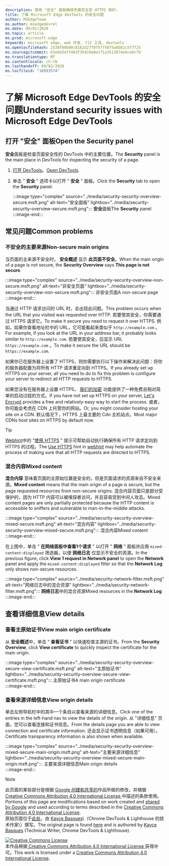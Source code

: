 ```yaml
---
description: 使用 "安全" 面板确保页面完全受 HTTPS 保护。
title: 了解 Microsoft Edge DevTools 的安全问题
author: MSEdgeTeam
ms.author: msedgedevrel
ms.date: 09/01/2020
ms.topic: article
ms.prod: microsoft-edge
keywords: microsoft edge, web 开发, f12 工具, devtools
ms.openlocfilehash: 2538f80b08c8162d27f075775075a8b81c5f7725
ms.sourcegitcommit: 63e6d34ff483f3b419a0e271a3513874e6ce6c79
ms.translationtype: MT
ms.contentlocale: zh-CN
ms.lasthandoff: 09/02/2020
ms.locfileid: "10993574"
---
```

<!-- Copyright Kayce Basques 

   Licensed under the Apache License, Version 2.0 (the "License");
   you may not use this file except in compliance with the License.
   You may obtain a copy of the License at

       https://www.apache.org/licenses/LICENSE-2.0

   Unless required by applicable law or agreed to in writing, software
   distributed under the License is distributed on an "AS IS" BASIS,
   WITHOUT WARRANTIES OR CONDITIONS OF ANY KIND, either express or implied.
   See the License for the specific language governing permissions and
   limitations under the License.  -->  





# <span data-ttu-id="fb2cc-104">了解 Microsoft Edge DevTools 的安全问题</span><span class="sxs-lookup"><span data-stu-id="fb2cc-104">Understand security issues with Microsoft Edge DevTools</span></span>   

  

<!--Use the **Security** Panel in [Microsoft Edge DevTools][MicrosoftEdgeDevTools] to make sure HTTPS is properly implemented on a page.  See **Why HTTPS Matters** to learn why every website should be protected with HTTPS, even sites that do not handle sensitive user data.  -->  

<!--todo: add section when why-https is available -->  

## <span data-ttu-id="fb2cc-105">打开 "安全" 面板</span><span class="sxs-lookup"><span data-stu-id="fb2cc-105">Open the Security panel</span></span>   

<span data-ttu-id="fb2cc-106">**安全**面板是检查页面安全性的 DevTools 中的主要位置。</span><span class="sxs-lookup"><span data-stu-id="fb2cc-106">The **Security** panel is the main place in DevTools for inspecting the security of a page.</span></span>  

1.  <span data-ttu-id="fb2cc-107">[打开 DevTools][DevToolsOpen]。</span><span class="sxs-lookup"><span data-stu-id="fb2cc-107">[Open DevTools][DevToolsOpen].</span></span>  
1.  <span data-ttu-id="fb2cc-108">单击 " **安全** " 选项卡以打开 " **安全** " 面板。</span><span class="sxs-lookup"><span data-stu-id="fb2cc-108">Click the **Security** tab to open the **Security** panel.</span></span>  
    
    :::image type="complex" source="../media/security-security-overview-secure.msft.png" alt-text="安全面板" lightbox="../media/security-security-overview-secure.msft.png":::
       <span data-ttu-id="fb2cc-110">**安全**面板</span><span class="sxs-lookup"><span data-stu-id="fb2cc-110">The **Security** panel</span></span>  
    :::image-end:::  
    
## <span data-ttu-id="fb2cc-111">常见问题</span><span class="sxs-lookup"><span data-stu-id="fb2cc-111">Common problems</span></span>   

### <span data-ttu-id="fb2cc-112">不安全的主要来源</span><span class="sxs-lookup"><span data-stu-id="fb2cc-112">Non-secure main origins</span></span>   

<span data-ttu-id="fb2cc-113">当页面的主来源不安全时， **安全概述** 显示 **此页面不安全**。</span><span class="sxs-lookup"><span data-stu-id="fb2cc-113">When the main origin of a page is not secure, the **Security Overview** says **This page is not secure**.</span></span>  

:::image type="complex" source="../media/security-security-overview-non-secure.msft.png" alt-text="非安全页面" lightbox="../media/security-security-overview-non-secure.msft.png":::
   <span data-ttu-id="fb2cc-115">非安全页面</span><span class="sxs-lookup"><span data-stu-id="fb2cc-115">A non-secure page</span></span>  
:::image-end:::  

<span data-ttu-id="fb2cc-116">当通过 HTTP 请求访问的 URL 时，会出现此问题。</span><span class="sxs-lookup"><span data-stu-id="fb2cc-116">This problem occurs when the URL that you visited was requested over HTTP.</span></span>  <span data-ttu-id="fb2cc-117">若要使其安全，你需要通过 HTTPS 请求它。</span><span class="sxs-lookup"><span data-stu-id="fb2cc-117">To make it secure you need to request it over HTTPS.</span></span>  <span data-ttu-id="fb2cc-118">例如，如果你查看地址栏中的 URL，它可能看起来类似于 `http://example.com` 。</span><span class="sxs-lookup"><span data-stu-id="fb2cc-118">For example, if you look at the URL in your address bar, it probably looks similar to `http://example.com`.</span></span>  <span data-ttu-id="fb2cc-119">若要使其安全，应显示 URL `https://example.com` 。</span><span class="sxs-lookup"><span data-stu-id="fb2cc-119">To make it secure the URL should be `https://example.com`.</span></span>  

<span data-ttu-id="fb2cc-120">如果你已在服务器上设置了 HTTPS，则你需要执行以下操作来解决此问题：将你的服务器配置为将所有 HTTP 请求重定向到 HTTPS。</span><span class="sxs-lookup"><span data-stu-id="fb2cc-120">If you already set up HTTPS on your server, all you need to do to fix this problem is configure your server to redirect all HTTP requests to HTTPS.</span></span>  

<span data-ttu-id="fb2cc-121">如果您没有在服务器上设置 HTTPS， [我们的加密][LetsEncrypt] 功能提供了一种免费且相对简单的启动过程的方式。</span><span class="sxs-lookup"><span data-stu-id="fb2cc-121">If you have not set up HTTPS on your server, [Let's Encrypt][LetsEncrypt] provides a free and relatively-easy way to start the process.</span></span>  <span data-ttu-id="fb2cc-122">或者，你可能会考虑在 CDN 上托管你的网站。</span><span class="sxs-lookup"><span data-stu-id="fb2cc-122">Or, you might consider hosting your site on a CDN.</span></span>  <span data-ttu-id="fb2cc-123">默认情况下，HTTPS 上最主要的 Cdn 主机站点。</span><span class="sxs-lookup"><span data-stu-id="fb2cc-123">Most major CDNs host sites on HTTPS by default now.</span></span>  

> [!TIP]
> <span data-ttu-id="fb2cc-124">[Webhint][Webhint]中的 "[使用 HTTPS][WebhintUseHttps] " 提示可帮助自动执行确保所有 HTTP 请求定向到 HTTPS 的过程。</span><span class="sxs-lookup"><span data-stu-id="fb2cc-124">The [Use HTTPS][WebhintUseHttps] hint in [webhint][Webhint] may help automate the process of making sure that all HTTP requests are directed to HTTPS.</span></span>  

### <span data-ttu-id="fb2cc-125">混合内容</span><span class="sxs-lookup"><span data-stu-id="fb2cc-125">Mixed content</span></span>   

<span data-ttu-id="fb2cc-126">**混合内容** 意味着页面的主原始位置是安全的，但是页面请求的资源来自不安全来源。</span><span class="sxs-lookup"><span data-stu-id="fb2cc-126">**Mixed content** means that the main origin of a page is secure, but the page requested resources from non-secure origins.</span></span>  <span data-ttu-id="fb2cc-127">混合内容页面只是部分受保护的，因为 HTTP 内容可以被嗅探者访问，并且容易受到中间人攻击。</span><span class="sxs-lookup"><span data-stu-id="fb2cc-127">Mixed content pages are only partially protected because the HTTP content is accessible to sniffers and vulnerable to man-in-the-middle attacks.</span></span>  

:::image type="complex" source="../media/security-security-overview-mixed-secure.msft.png" alt-text="混合内容" lightbox="../media/security-security-overview-mixed-secure.msft.png":::
   <span data-ttu-id="fb2cc-129">混合内容</span><span class="sxs-lookup"><span data-stu-id="fb2cc-129">Mixed content</span></span>  
:::image-end:::  

<span data-ttu-id="fb2cc-130">在上图中，单击 " **在网络面板中查看1个请求** " 以打开 " **网络** " 面板并应用 `mixed-content:displayed` 筛选器，以便 **网络日志** 仅显示不安全的资源。</span><span class="sxs-lookup"><span data-stu-id="fb2cc-130">In the previous figure, click **View 1 request in Network panel** to open the **Network** panel and apply the `mixed-content:displayed` filter so that the **Network Log** only shows non-secure resources.</span></span>  

:::image type="complex" source="../media/security-network-filter.msft.png" alt-text="网络日志中的混合资源" lightbox="../media/security-network-filter.msft.png":::
   <span data-ttu-id="fb2cc-132">**网络日志**中的混合资源</span><span class="sxs-lookup"><span data-stu-id="fb2cc-132">Mixed resources in the **Network Log**</span></span>  
:::image-end:::  

## <span data-ttu-id="fb2cc-133">查看详细信息</span><span class="sxs-lookup"><span data-stu-id="fb2cc-133">View details</span></span>   

### <span data-ttu-id="fb2cc-134">查看主原始证书</span><span class="sxs-lookup"><span data-stu-id="fb2cc-134">View main origin certificate</span></span>   

<span data-ttu-id="fb2cc-135">从 **安全概述**中，单击 " **查看证书** " 以快速检查主源的证书。</span><span class="sxs-lookup"><span data-stu-id="fb2cc-135">From the **Security Overview**, click **View certificate** to quickly inspect the certificate for the main origin.</span></span>  

:::image type="complex" source="../media/security-security-overview-secure-view-certificate.msft.png" alt-text="主原始证书" lightbox="../media/security-security-overview-secure-view-certificate.msft.png":::
   <span data-ttu-id="fb2cc-137">主原始证书</span><span class="sxs-lookup"><span data-stu-id="fb2cc-137">A main origin certificate</span></span>  
:::image-end:::  

### <span data-ttu-id="fb2cc-138">查看来源详细信息</span><span class="sxs-lookup"><span data-stu-id="fb2cc-138">View origin details</span></span>   

<span data-ttu-id="fb2cc-139">单击左侧导航栏中的其中一个条目以查看来源的详细信息。</span><span class="sxs-lookup"><span data-stu-id="fb2cc-139">Click one of the entries in the left-hand nav to view the details of the origin.</span></span>  <span data-ttu-id="fb2cc-140">从 "详细信息" 页面，您可以查看连接和证书信息。</span><span class="sxs-lookup"><span data-stu-id="fb2cc-140">From the details page you are able to view connection and certificate information.</span></span>  <span data-ttu-id="fb2cc-141">还会显示证书透明信息（如果可用）。</span><span class="sxs-lookup"><span data-stu-id="fb2cc-141">Certificate transparency information is also shown when available.</span></span>  

:::image type="complex" source="../media/security-security-overview-mixed-secure-main-origin.msft.png" alt-text="主要来源详细信息" lightbox="../media/security-security-overview-mixed-secure-main-origin.msft.png":::
   <span data-ttu-id="fb2cc-143">主要来源详细信息</span><span class="sxs-lookup"><span data-stu-id="fb2cc-143">Main origin details</span></span>  
:::image-end:::  

<!--  
 


-->  

<!-- links -->  

[MicrosoftEdgeDevTools]: ../../devtools-guide-chromium.md "Microsoft Edge (Chromium) 开发工具 |Microsoft 文档"  
[DevToolsOpen]: ../open.md "打开 Microsoft Edge DevTools |Microsoft 文档"  


[LetsEncrypt]: https://letsencrypt.org "我们的加密-免费的 SSL/TLS 证书"  

[Webhint]: https://webhint.io "webhint"  
[WebhintUseHttps]: https://webhint.io/docs/user-guide/hints/hint-https-only "使用 HTTPS |webhint 文档"  

<!--[mixed]: /web/fundamentals/security/prevent-mixed-content/what-is-mixed-content ""  -->

> [!NOTE]
> <span data-ttu-id="fb2cc-149">此页面的某些部分是根据 [Google 创建和共享的][GoogleSitePolicies]作品所做的修改，并根据[ Creative Commons Attribution 4.0 International License ][CCA4IL]中描述的条款使用。</span><span class="sxs-lookup"><span data-stu-id="fb2cc-149">Portions of this page are modifications based on work created and [shared by Google][GoogleSitePolicies] and used according to terms described in the [Creative Commons Attribution 4.0 International License][CCA4IL].</span></span>  
> <span data-ttu-id="fb2cc-150">原始页面位于[此处](https://developers.google.com/web/tools/chrome-devtools/security/index)，由 [Kayce Basques][KayceBasques]\（Chrome DevTools \& Lighthouse 的技术作家\）撰写。</span><span class="sxs-lookup"><span data-stu-id="fb2cc-150">The original page is found [here](https://developers.google.com/web/tools/chrome-devtools/security/index) and is authored by [Kayce Basques][KayceBasques] \(Technical Writer, Chrome DevTools \& Lighthouse\).</span></span>  

[![Creative Commons License][CCby4Image]][CCA4IL]  
<span data-ttu-id="fb2cc-152">本作品根据[ Creative Commons Attribution 4.0 International License ][CCA4IL]获得许可。</span><span class="sxs-lookup"><span data-stu-id="fb2cc-152">This work is licensed under a [Creative Commons Attribution 4.0 International License][CCA4IL].</span></span>  

[CCA4IL]: https://creativecommons.org/licenses/by/4.0  
[CCby4Image]: https://i.creativecommons.org/l/by/4.0/88x31.png  
[GoogleSitePolicies]: https://developers.google.com/terms/site-policies  
[KayceBasques]: https://developers.google.com/web/resources/contributors/kaycebasques  
